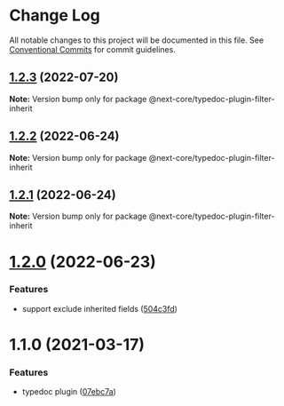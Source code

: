 # Change Log

All notable changes to this project will be documented in this file.
See [Conventional Commits](https://conventionalcommits.org) for commit guidelines.

## [1.2.3](https://github.com/easyops-cn/next-core/compare/@next-core/typedoc-plugin-filter-inherit@1.2.2...@next-core/typedoc-plugin-filter-inherit@1.2.3) (2022-07-20)

**Note:** Version bump only for package @next-core/typedoc-plugin-filter-inherit





## [1.2.2](https://github.com/easyops-cn/next-core/compare/@next-core/typedoc-plugin-filter-inherit@1.2.1...@next-core/typedoc-plugin-filter-inherit@1.2.2) (2022-06-24)

**Note:** Version bump only for package @next-core/typedoc-plugin-filter-inherit

## [1.2.1](https://github.com/easyops-cn/next-core/compare/@next-core/typedoc-plugin-filter-inherit@1.2.0...@next-core/typedoc-plugin-filter-inherit@1.2.1) (2022-06-24)

**Note:** Version bump only for package @next-core/typedoc-plugin-filter-inherit

# [1.2.0](https://github.com/easyops-cn/next-core/compare/@next-core/typedoc-plugin-filter-inherit@1.1.0...@next-core/typedoc-plugin-filter-inherit@1.2.0) (2022-06-23)

### Features

- support exclude inherited fields ([504c3fd](https://github.com/easyops-cn/next-core/commit/504c3fd22497c8acb13c688114954600b1f7ef8b))

# 1.1.0 (2021-03-17)

### Features

- typedoc plugin ([07ebc7a](https://github.com/easyops-cn/next-core/commit/07ebc7afe996f375d953b95c612e03ac5900f14a))
